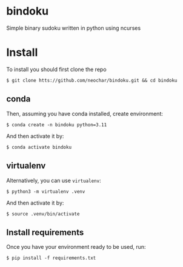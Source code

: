# bindoku

Simple binary sudoku written in python using ncurses

# Install

To install you should first clone the repo
```shell
$ git clone htts://github.com/neochar/bindoku.git && cd bindoku
```

## conda

Then, assuming you have conda installed, create environment:
```shell
$ conda create -n bindoku python=3.11
```

And then activate it by:
```shell
$ conda activate bindoku
```

## virtualenv

Alternatively, you can use `virtualenv`:
```shell
$ python3 -m virtualenv .venv
```

And then activate it by:
```shell
$ source .venv/bin/activate
```

## Install requirements

Once you have your environment ready to be used, run:
```shell
$ pip install -f requirements.txt
```
